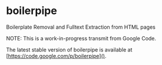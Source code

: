 boilerpipe
==========

Boilerplate Removal and Fulltext Extraction from HTML pages

NOTE: This is a work-in-progress transmit from Google Code.

The latest stable version of boilerpipe is available at [https://code.google.com/p/boilerpipe]().


